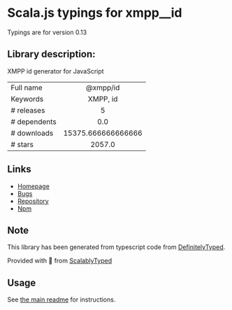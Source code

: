 
# Scala.js typings for xmpp__id

Typings are for version 0.13

## Library description:
XMPP id generator for JavaScript

|                    |                 |
| ------------------ | :-------------: |
| Full name          | @xmpp/id |
| Keywords           | XMPP, id |
| # releases         | 5 |
| # dependents       | 0.0 |
| # downloads        | 15375.666666666666 |
| # stars            | 2057.0 |

## Links
- [Homepage](https://github.com/xmppjs/xmpp.js/tree/main/packages/id)
- [Bugs](http://github.com/xmppjs/xmpp.js/issues)
- [Repository](https://github.com/xmppjs/xmpp.js)
- [Npm](https://www.npmjs.com/package/%40xmpp%2Fid)
    


## Note
This library has been generated from typescript code from [DefinitelyTyped](https://definitelytyped.org).

Provided with :purple_heart: from [ScalablyTyped](https://github.com/oyvindberg/ScalablyTyped)

## Usage
See [the main readme](../../readme.md) for instructions.


